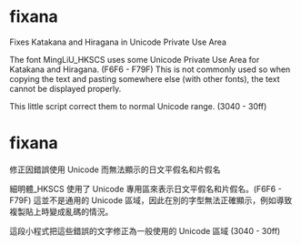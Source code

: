 # fixana
Fixes Katakana and Hiragana in Unicode Private Use Area

The font MingLiU_HKSCS uses some Unicode Private Use Area for Katakana and Hiragana. (F6F6 - F79F) This is not commonly used so when copying the text and pasting somewhere else (with other fonts), the text cannot be displayed properly.

This little script correct them to normal Unicode range. (3040 - 30ff)

# fixana
修正因錯誤使用 Unicode 而無法顯示的日文平假名和片假名

細明體_HKSCS 使用了 Unicode 專用區來表示日文平假名和片假名。(F6F6 - F79F) 這並不是通用的 Unicode 區域，因此在別的字型無法正確顯示，例如導致複製貼上時變成亂碼的情況。

這段小程式把這些錯誤的文字修正為一般使用的 Unicode 區域 (3040 - 30ff)

